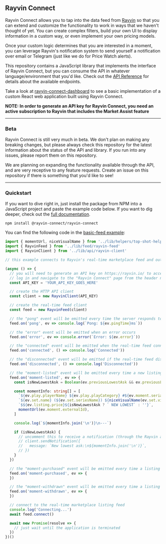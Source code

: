 ## Rayvin Connect

Rayvin Connect allows you to tap into the data feed from [Rayvin](https://rayvin.io/) so that you can extend and customize the functionality to work in ways that we haven't thought of yet. You can create complex filters, build your own UI to display information in a custom way, or even implement your own pricing models.

Once your custom logic determines that you are interested in a moment, you can leverage Rayvin's notification system to send yourself a notification over email or Telegram (just like we do for Price Watch alerts).

This repository contains a JavaScript library that implements the interface of Rayvin Connect, but you can consume the API in whatever language/environment that you'd like. Check out the [API Reference](docs/api-reference.md) for details about the available endpoints.

Take a look at [ravyin-connect-dashboard](https://github.com/rayvin-connect/rayvin-connect-dashboard) to see a basic implementation of a custom React web application built using Rayvin Connect.

**NOTE: In order to generate an API key for Rayvin Connect, you need an active subscription to Rayvin that includes the Market Assist feature**

---

### Beta

Rayvin Connect is still very much in beta. We don't plan on making any breaking changes, but please always check this repository for the latest information about the status of the API and library. If you run into any issues, please report them on this repository.

We are planning on expanding the functionality available through the API, and are very receptive to any feature requests. Create an issue on this repository if there is something that you'd like to see!

---

### Quickstart

If you want to dive right in, just install the package from NPM into a JavaScript project and paste the example code below. If you want to dig deeper, check out the [full documentation](docs/index.md).

```shell
npm install @rayvin-connect/rayvin-connect
```

You can find the following code in the [basic-feed example](src/examples/basic-feed.ts):

```typescript
import { momentUrl, niceVisualName } from '../lib/helpers/top-shot-helpers'
import { RayvinFeed } from '../lib/feed/rayvin-feed'
import { RayvinClient } from '../lib/api/rayvin-client'

// this example connects to Rayvin's real-time marketplace feed and outputs all new listings to the console

(async () => {
  // you will need to generate an API key on https://rayvin.io/ to access the API
  // log in and navigate to the "Rayvin Connect" page from the header navigation menu
  const API_KEY = 'YOUR_API_KEY_GOES_HERE'

  // create the HTTP API client
  const client = new RayvinClient(API_KEY)

  // create the real-time feed client
  const feed = new RayvinFeed(client)

  // the "pong" event will be emitted every time the server responds to the automatic ping requests
  feed.on('pong', ev => console.log(`Pong: ${ev.pingTime}ms`))

  // the "error" event will be emitted when an error occurs
  feed.on('error', ev => console.error(`Error: ${ev.error}`))

  // the "connected" event will be emitted when the real-time feed connects to the server
  feed.on('connected', () => console.log('Connected'))

  // the "disconnected" event will be emitted if the real-time feed disconnects from the server
  feed.on('disconnected', () => console.log('Disconnected'))

  // the "moment-listed" event will be emitted every time a new listing is posted to the marketplace
  feed.on('moment-listed', ev => {
    const isNewLowestAsk = Boolean(ev.previousLowestAsk && ev.previousLowestAsk > ev.listing.price)

    const momentInfo: string[] = [
      `${ev.play.playerName} ${ev.play.playCategory} #${ev.moment.serialNumber}/${ev.setPlay.circulationCount}`,
      `${ev.set.name} (${ev.set.seriesName}) ${niceVisualName(ev.set.visualId)}`,
      `$${ev.listing.price}${isNewLowestAsk ? ` NEW LOWEST` : ''}`,
      momentUrl(ev.moment.externalId),
    ]

    console.log(`${momentInfo.join('\n')}\n---`)

    if (isNewLowestAsk) {
      // uncomment this to receive a notification (through the Rayvin alert system) every time there is a new lowest ask posted to the marketplace
      // client.sendNotification({
      //   message: `New lowest ask:\n${momentInfo.join('\n')}`,
      // })
    }
  })

  // the "moment-purchased" event will be emitted every time a listing is purchased from the marketplace
  feed.on('moment-purchased', ev => {
  })

  // the "moment-withdrawn" event will be emitted every time a listing is withdrawn from the marketplace
  feed.on('moment-withdrawn', ev => {
  })

  // connect to the real-time marketplace listing feed
  console.log('Connecting...')
  await feed.connect()

  await new Promise(resolve => {
    // just wait until the application is terminated
  })
})()
```

